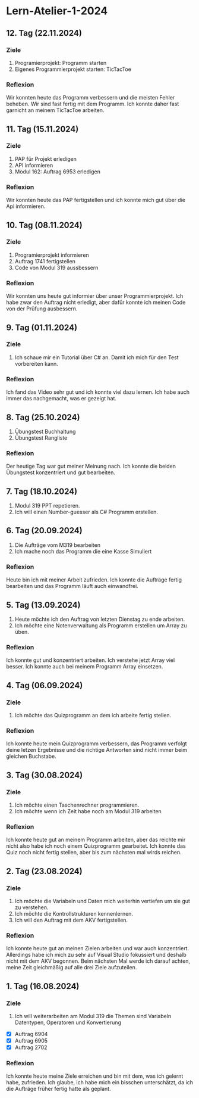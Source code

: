 # Lern-Atelier-1-2024
## 12. Tag (22.11.2024)
### Ziele 
1. Programierprojekt: Programm starten
2. Eigenes Programmierprojekt starten: TicTacToe

### Reflexion
Wir konnten heute das Programm verbessern und die meisten Fehler beheben. Wir sind fast fertig mit dem Programm. Ich konnte daher fast garnicht an meinem TicTacToe arbeiten.

## 11. Tag (15.11.2024)
### Ziele 
1. PAP für Projekt erledigen
2. API informieren
3. Modul 162: Auftrag 6953 erledigen

### Reflexion
Wir konnten heute das PAP fertigstellen und ich konnte mich gut über die Api informieren.

## 10. Tag (08.11.2024)
### Ziele 
1. Programierprojekt informieren
2. Auftrag 1741 fertigstellen
3. Code von Modul 319 aussbessern

### Reflexion
Wir konnten uns heute gut informier über unser Programmierprojekt. Ich habe zwar den Auftrag nicht erledigt, aber dafür konnte ich meinen Code von der Prüfung ausbessern.

## 9. Tag (01.11.2024)
### Ziele 
1. Ich schaue mir ein Tutorial über C# an. Damit ich mich für den Test vorbereiten kann.

### Reflexion
Ich fand das Video sehr gut und ich konnte viel dazu lernen. Ich habe auch immer das nachgemacht, was er gezeigt hat.

## 8. Tag (25.10.2024)
1. Übungstest Buchhaltung
2. Übungstest Rangliste

### Reflexion
Der heutige Tag war gut meiner Meinung nach. Ich konnte die beiden Übungstest konzentriert und gut bearbeiten.

## 7. Tag (18.10.2024)
1. Modul 319 PPT repetieren.
2. Ich will einen Number-guesser als C# Programm erstellen.

## 6. Tag (20.09.2024)

1. Die Aufträge vom M319 bearbeiten
2. Ich mache noch das Programm die eine Kasse Simuliert

### Reflexion

Heute bin ich mit meiner Arbeit zufrieden. Ich konnte die Aufträge fertig bearbeiten und das Programm läuft auch einwandfrei.


## 5. Tag (13.09.2024)

1. Heute möchte ich den Auftrag von letzten Dienstag zu ende arbeiten.
2. Ich möchte eine Notenverwaltung als Programm erstellen um Array zu üben.

### Reflexion

Ich konnte gut und konzentriert arbeiten. Ich verstehe jetzt Array viel besser. Ich konnte auch bei meinem Programm Array einsetzen.


## 4. Tag (06.09.2024)

### Ziele 
1. Ich möchte das Quizprogramm an dem ich arbeite fertig stellen.

### Reflexion
Ich konnte heute mein Quizprogramm verbessern, das Programm verfolgt deine letzen Ergebnisse und die richtige Antworten sind nicht immer beim gleichen Buchstabe.

## 3. Tag (30.08.2024)

### Ziele
1. Ich möchte einen Taschenrechner programmieren.
2. Ich möchte wenn ich Zeit habe noch am Modul 319 arbeiten

### Reflexion
Ich konnte heute gut an meinem Programm arbeiten, aber das reichte mir nicht also habe ich noch einem Quizprogramm gearbeitet. Ich konnte das Quiz noch nicht fertig stellen, aber bis zum nächsten mal wirds reichen.


## 2. Tag (23.08.2024)

### Ziele 
1. Ich möchte die Variabeln und Daten mich weiterhin vertiefen um sie gut zu verstehen.
2. Ich möchte die Kontrollstrukturen kennenlernen.
3. Ich will den Auftrag mit dem AKV fertigstellen.

### Reflexion
Ich konnte heute gut an meinen Zielen arbeiten und war auch konzentriert. Allerdings habe ich mich zu sehr auf Visual Studio fokussiert und deshalb nicht mit dem AKV begonnen. Beim nächsten Mal werde ich darauf achten, meine Zeit gleichmäßig auf alle drei Ziele aufzuteilen.

## 1. Tag (16.08.2024)

### Ziele
1. Ich will weiterarbeiten am Modul 319 die Themen sind Variabeln Datentypen, Operatoren und Konvertierung
- [x] Auftrag 6904
- [x] Auftrag 6905
- [x] Auftrag 2702

### Reflexion
Ich konnte heute meine Ziele erreichen und bin mit dem, was ich gelernt habe, zufrieden. Ich glaube, ich habe mich ein bisschen unterschätzt, 
da ich die Aufträge früher fertig hatte als geplant.



